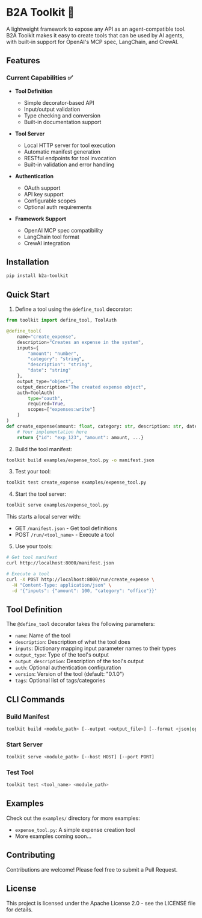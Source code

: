 # B2A Toolkit 🚀

A lightweight framework to expose any API as an agent-compatible tool. B2A Toolkit makes it easy to create tools that can be used by AI agents, with built-in support for OpenAI's MCP spec, LangChain, and CrewAI.

## Features

### Current Capabilities ✅

- **Tool Definition**
  - Simple decorator-based API
  - Input/output validation
  - Type checking and conversion
  - Built-in documentation support

- **Tool Server**
  - Local HTTP server for tool execution
  - Automatic manifest generation
  - RESTful endpoints for tool invocation
  - Built-in validation and error handling

- **Authentication**
  - OAuth support
  - API key support
  - Configurable scopes
  - Optional auth requirements

- **Framework Support**
  - OpenAI MCP spec compatibility
  - LangChain tool format
  - CrewAI integration

## Installation

```bash
pip install b2a-toolkit
```

## Quick Start

1. Define a tool using the `@define_tool` decorator:

```python
from toolkit import define_tool, ToolAuth

@define_tool(
    name="create_expense",
    description="Creates an expense in the system",
    inputs={
        "amount": "number",
        "category": "string",
        "description": "string",
        "date": "string"
    },
    output_type="object",
    output_description="The created expense object",
    auth=ToolAuth(
        type="oauth",
        required=True,
        scopes=["expenses:write"]
    )
)
def create_expense(amount: float, category: str, description: str, date: str):
    # Your implementation here
    return {"id": "exp_123", "amount": amount, ...}
```

2. Build the tool manifest:
```bash
toolkit build examples/expense_tool.py -o manifest.json
```

3. Test your tool:
```bash
toolkit test create_expense examples/expense_tool.py
```

4. Start the tool server:
```bash
toolkit serve examples/expense_tool.py
```

This starts a local server with:
- GET `/manifest.json` - Get tool definitions
- POST `/run/<tool_name>` - Execute a tool

5. Use your tools:
```bash
# Get tool manifest
curl http://localhost:8000/manifest.json

# Execute a tool
curl -X POST http://localhost:8000/run/create_expense \
  -H "Content-Type: application/json" \
  -d '{"inputs": {"amount": 100, "category": "office"}}'
```

## Tool Definition

The `@define_tool` decorator takes the following parameters:

- `name`: Name of the tool
- `description`: Description of what the tool does
- `inputs`: Dictionary mapping input parameter names to their types
- `output_type`: Type of the tool's output
- `output_description`: Description of the tool's output
- `auth`: Optional authentication configuration
- `version`: Version of the tool (default: "0.1.0")
- `tags`: Optional list of tags/categories

## CLI Commands

### Build Manifest
```bash
toolkit build <module_path> [--output <output_file>] [--format <json|openapi>]
```

### Start Server
```bash
toolkit serve <module_path> [--host HOST] [--port PORT]
```

### Test Tool
```bash
toolkit test <tool_name> <module_path>
```

## Examples

Check out the `examples/` directory for more examples:

- `expense_tool.py`: A simple expense creation tool
- More examples coming soon...

## Contributing

Contributions are welcome! Please feel free to submit a Pull Request.

## License

This project is licensed under the Apache License 2.0 - see the LICENSE file for details. 